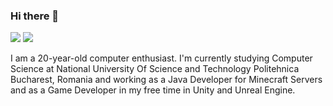 ### Hi there 👋

<a href="https://www.linkedin.com/in/voinearadu/" target="_blank" alt="LinkedIn"><img src="https://img.shields.io/badge/LinkedIn-0077B5?style=for-the-badge&logo=linkedin&logoColor=white"></a>
<a href="https://twitter.com/_L1ghtDream/" target="_blank" alt="Twitter"><img src="https://img.shields.io/badge/Twitter-1DA1F2?style=for-the-badge&logo=twitter&logoColor=white"></a>

I am a 20-year-old computer enthusiast.
I'm currently studying Computer Science at National University Of Science and Technology Politehnica Bucharest, Romania and working as a Java Developer for Minecraft Servers and as a Game Developer in my free time in Unity and Unreal Engine.
